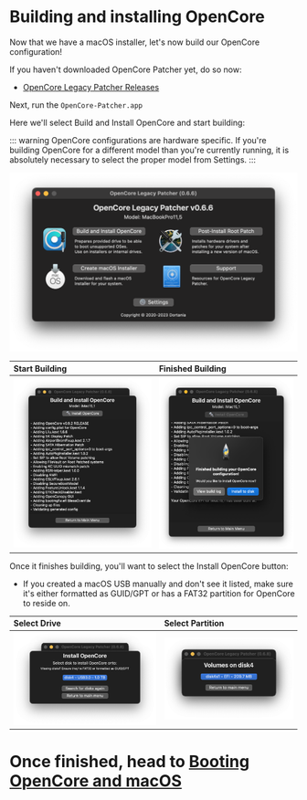 # Building and installing OpenCore

Now that we have a macOS installer, let's now build our OpenCore configuration!

If you haven't downloaded OpenCore Patcher yet, do so now:

* [OpenCore Legacy Patcher Releases](https://github.com/dortania/Opencore-Legacy-Patcher/releases)

Next, run the `OpenCore-Patcher.app`

Here we'll select Build and Install OpenCore and start building:

::: warning
OpenCore configurations are hardware specific.
If you're building OpenCore for a different model than you're currently running, it is absolutely necessary to select the proper model from Settings.
:::

<div align="center">
             <img src="./images/OCLP-GUI-Main-Menu.png" alt="OCLP GUI Main Menu" width="800" />
</div>


| Start Building | Finished Building |
| :--- | :--- |
| ![](./images/OCLP-GUI-Build-Start.png) | ![OCLP GUI Build Finished](./images/OCLP-GUI-Build-Finished.png) |

Once it finishes building, you'll want to select the Install OpenCore button:

* If you created a macOS USB manually and don't see it listed, make sure it's either formatted as GUID/GPT or has a FAT32 partition for OpenCore to reside on.


| Select Drive | Select Partition |
| :--- | :--- |
| ![](./images/OCLP-GUI-EFI-Select-Disk.png) | ![](./images/OCLP-GUI-EFI-Select-Partition.png) |

# Once finished, head to [Booting OpenCore and macOS](./BOOT.md)
